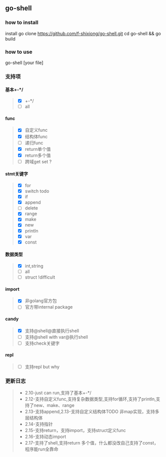 ## go-shell
### how to install
install go
clone https://github.com/f-shixiong/go-shell.git
cd go-shell && go build
### how to use
go-shell [your file]

### 支持项
#### 基本+-*/
> - [x] +-*/
> - [ ] all
#### func
> - [x] 自定义func
> - [x] 结构体func
> - [ ] 递归func
> - [x] return单个值
> - [x] return多个值
> - [ ] 跨域get set ?
#### stmt关键字
> - [x] for
> - [x] switch todo
> - [x] if
> - [x] append
> - [ ] delete
> - [x] range
> - [x] make
> - [x] new
> - [x] println
> - [x] var
> - [x] const
#### 数据类型
> - [x] int,string
> - [ ] all
> - [ ] struct !difficult
#### import
> - [x] 非golang官方包
> - [ ] 官方带internal package

#### candy
> - [x] 支持@shell@直接执行shell
> - [ ] 支持@shell with var@执行shell
> - [ ] 支持check关键字

#### repl
> - [ ] 支持repl but why

### 更新日志
> - 2.10-just can run,支持了基本+-*/
> - 2.12-支持自定义func,支持复杂数据类型,支持for循环,支持了println,支持了new、make、range
> - 2.13-支持append,2.13-支持自定义结构体TODO 非map实现，支持多层结构体
> - 2.14-支持指针
> - 2.15-支持return，支持import，支持struct定义func
> - 2.16-支持动态import
> - 2.17-支持了shell,支持return 多个值，什么都没改自己支持了const，程序能run全靠命
